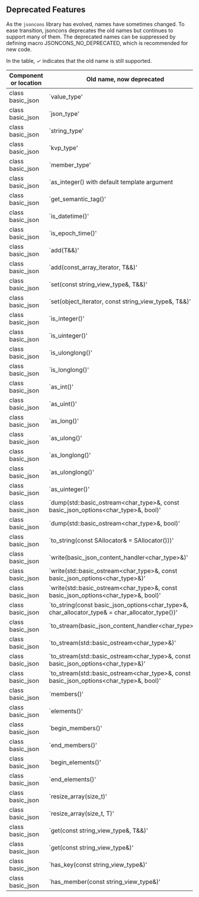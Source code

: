 ## Deprecated Features

As the `jsoncons` library has evolved, names have sometimes changed. To ease transition, jsoncons deprecates the old names but continues to support many of them. The deprecated names can be suppressed by defining macro JSONCONS_NO_DEPRECATED, which is recommended for new code.

In the table, <em>&#x2713;</em> indicates that the old name is still supported.

Component or location|Old name, now deprecated|<em>&#x2713;</em>|Replacement
--------|-----------|--------------|------------------------
class basic_json|`value_type'|<em>&#x2713;</em>|No replacement
class basic_json|`json_type'|<em>&#x2713;</em>|No replacement
class basic_json|`string_type'|<em>&#x2713;</em>|No replacement
class basic_json|`kvp_type'|<em>&#x2713;</em>|`key_value_type`
class basic_json|`member_type'|<em>&#x2713;</em>|`key_value_type`
class basic_json|`as_integer() with default template argument|<em>&#x2713;</em>|`as<int64_t>()`
class basic_json|`get_semantic_tag()'|<em>&#x2713;</em>|`tag()`
class basic_json|`is_datetime()'|<em>&#x2713;</em>|`tag() == semantic_tag::datetime`
class basic_json|`is_epoch_time()'|<em>&#x2713;</em>|`tag() == semantic_tag::timestamp`
class basic_json|`add(T&&)'|<em>&#x2713;</em>|`push_back(T&&)`
class basic_json|`add(const_array_iterator, T&&)'|<em>&#x2713;</em>|`insert(const_array_iterator, T&&)`
class basic_json|`set(const string_view_type&, T&&)'|<em>&#x2713;</em>|`insert_or_assign(const string_view_type&, T&&)`
class basic_json|`set(object_iterator, const string_view_type&, T&&)'|<em>&#x2713;</em>|`insert_or_assign(object_iterator, const string_view_type&, T&&)`
class basic_json|`is_integer()'|<em>&#x2713;</em>|`is<int64_t>()`
class basic_json|`is_uinteger()'|<em>&#x2713;</em>|`is<uint64_t>()`
class basic_json|`is_ulonglong()'|<em>&#x2713;</em>|`is<unsigned long long>()`
class basic_json|`is_longlong()'|<em>&#x2713;</em>|`is<long long>()`
class basic_json|`as_int()'|<em>&#x2713;</em>|`as<int>()`
class basic_json|`as_uint()'|<em>&#x2713;</em>|`as<unsigned int>()`
class basic_json|`as_long()'|<em>&#x2713;</em>|`as<long>()`
class basic_json|`as_ulong()'|<em>&#x2713;</em>|`as<unsigned long>()`
class basic_json|`as_longlong()'|<em>&#x2713;</em>|`as<long long>()`
class basic_json|`as_ulonglong()'|<em>&#x2713;</em>|`as<unsigned long long>()`
class basic_json|`as_uinteger()'|<em>&#x2713;</em>|`as<uint64_t>()`
class basic_json|`dump(std::basic_ostream<char_type>&, const basic_json_options<char_type>&, bool)'|<em>&#x2713;</em>|`dump(std::basic_ostream<char_type>&, const basic_json_options<char_type>&, indenting)`
class basic_json|`dump(std::basic_ostream<char_type>&, bool)'|<em>&#x2713;</em>|`dump(std::basic_ostream<char_type>&, indenting)`
class basic_json|`to_string(const SAllocator& = SAllocator()))'|<em>&#x2713;</em>|`dump(std::basic_string<char_type,char_traits_type,SAllocator>&)`
class basic_json|`write(basic_json_content_handler<char_type>&)'|<em>&#x2713;</em>|`dump(basic_json_content_handler<char_type>&)`
class basic_json|`write(std::basic_ostream<char_type>&, const basic_json_options<char_type>&)'|<em>&#x2713;</em>|`dump(std::basic_ostream<char_type>&, const basic_json_options<char_type>&)`
class basic_json|`write(std::basic_ostream<char_type>&, const basic_json_options<char_type>&, bool)'|<em>&#x2713;</em>|`dump(std::basic_ostream<char_type>&, const basic_json_options<char_type>&, indenting)`
class basic_json|`to_string(const basic_json_options<char_type>&, char_allocator_type& = char_allocator_type())'|<em>&#x2713;</em>|`dump(std::basic_ostream<char_type>&, const basic_json_options<char_type>&)`
class basic_json|`to_stream(basic_json_content_handler<char_type>&)'|<em>&#x2713;</em>|`dump(basic_json_content_handler<char_type>&)`
class basic_json|`to_stream(std::basic_ostream<char_type>&)'|<em>&#x2713;</em>|`dump(std::basic_ostream<char_type>&)`
class basic_json|`to_stream(std::basic_ostream<char_type>&, const basic_json_options<char_type>&)'|<em>&#x2713;</em>|`dump(std::basic_ostream<char_type>&, const basic_json_options<char_type>&)`
class basic_json|`to_stream(std::basic_ostream<char_type>&, const basic_json_options<char_type>&, bool)'|<em>&#x2713;</em>|`dump(std::basic_ostream<char_type>&, const basic_json_options<char_type>&, indenting)`
class basic_json|`members()'|<em>&#x2713;</em>|`object_range()`
class basic_json|`elements()'|<em>&#x2713;</em>|`array_range()`
class basic_json|`begin_members()'|<em>&#x2713;</em>|`object_range().begin()`
class basic_json|`end_members()'|<em>&#x2713;</em>|`object_range().end()`
class basic_json|`begin_elements()'|<em>&#x2713;</em>|`array_range().begin()`
class basic_json|`end_elements()'|<em>&#x2713;</em>|`array_range().end()`
class basic_json|`resize_array(size_t)'|<em>&#x2713;</em>|`resize(size_t)`
class basic_json|`resize_array(size_t, T)'|<em>&#x2713;</em>|`resize(size_t, T)`
class basic_json|`get(const string_view_type&, T&&)'|<em>&#x2713;</em>|`get_with_default(const string_view_type&, T&&)`
class basic_json|`get(const string_view_type&)'|<em>&#x2713;</em>|`at(const string_view_type&)`
class basic_json|`has_key(const string_view_type&)'|<em>&#x2713;</em>|`contains(const string_view_type&)`
class basic_json|`has_member(const string_view_type&)'|<em>&#x2713;</em>|`contains(const string_view_type&)`

